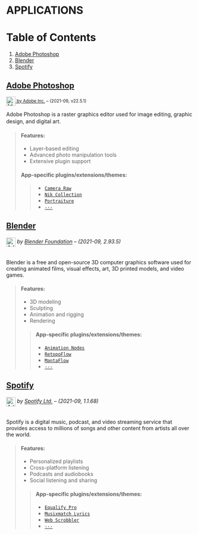 # APPLICATIONS

# Table of Contents
1. [Adobe Photoshop](#adobe-photoshop)
2. [Blender](#blender)
3. [Spotify](#spotify)

## [Adobe Photoshop](https://www.adobe.com/products/photoshop.html)

<small><a href="https://www.adobe.com"><img src="https://upload.wikimedia.org/wikipedia/commons/thumb/a/af/Adobe_Photoshop_CC_icon.svg/1200px-Adobe_Photoshop_CC_icon.svg.png" alt="Adobe Photoshop Logo" width="25" style="vertical-align: middle;"> by Adobe Inc.</a> – (2021-09, v22.5.1)</small>

Adobe Photoshop is a raster graphics editor used for image editing, graphic design, and digital art.
ㅤㅤ 
> #### Features:
> - Layer-based editing
> - Advanced photo manipulation tools
> - Extensive plugin support
> 
> #### App-specific plugins/extensions/themes:
> > - [`Camera Raw`](https://example.com/)
> > - [`Nik Collection`](https://example.com/)
> > - [`Portraiture`](https://example.com/)
> > - [`···`]([https://example.com/](https://exchange.adobe.com/creativecloud/photography?filters=adobe-photoshop-cc&order=popularity))

## [Blender](https://www.blender.org/) 

###### <img src="https://upload.wikimedia.org/wikipedia/commons/thumb/0/0c/Blender_logo_no_text.svg/1024px-Blender_logo_no_text.svg.png" alt="Adobe Photoshop Logo" width="25" style="vertical-align: middle;"> *by [Blender Foundation](https://www.blender.org/foundation/)* – (2021-09, 2.93.5)

Blender is a free and open-source 3D computer graphics software used for creating animated films, visual effects, art, 3D printed models, and video games.

> #### Features:
> - 3D modeling
> - Sculpting
> - Animation and rigging
> - Rendering
> 
> > #### App-specific plugins/extensions/themes:
> > - [`Animation Nodes`](https://example.com/)
> > - [`RetopoFlow`](https://example.com/)
> > - [`MantaFlow`](https://example.com/)
> > - [`···`](https://example.com/)

## [Spotify](https://www.spotify.com/)

###### <img src="https://upload.wikimedia.org/wikipedia/commons/thumb/1/19/Spotify_logo_without_text.svg/768px-Spotify_logo_without_text.svg.png" alt="Adobe Photoshop Logo" width="25" style="vertical-align: middle;"> *by [Spotify Ltd.](https://www.spotify.com)* – (2021-09, 1.1.68)

Spotify is a digital music, podcast, and video streaming service that provides access to millions of songs and other content from artists all over the world.

> #### Features:
> - Personalized playlists
> - Cross-platform listening
> - Podcasts and audiobooks
> - Social listening and sharing
> 
> > #### App-specific plugins/extensions/themes:
> > - [`Equalify Pro`](https://example.com/)
> > - [`Musixmatch Lyrics`](https://example.com/)
> > - [`Web Scrobbler`](https://example.com/)
> > - [`···`]([https://example.com/](https://community.spotify.com/t5/Spotify-Ideas/ct-p/newideas))
